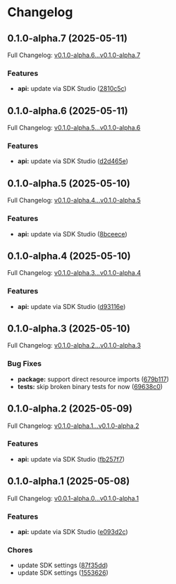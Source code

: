 # Changelog

## 0.1.0-alpha.7 (2025-05-11)

Full Changelog: [v0.1.0-alpha.6...v0.1.0-alpha.7](https://github.com/onkernel/kernel-python-sdk/compare/v0.1.0-alpha.6...v0.1.0-alpha.7)

### Features

* **api:** update via SDK Studio ([2810c5c](https://github.com/onkernel/kernel-python-sdk/commit/2810c5c0e0e0e89e03a00b27fb1d2ab355f3a8ff))

## 0.1.0-alpha.6 (2025-05-11)

Full Changelog: [v0.1.0-alpha.5...v0.1.0-alpha.6](https://github.com/onkernel/kernel-python-sdk/compare/v0.1.0-alpha.5...v0.1.0-alpha.6)

### Features

* **api:** update via SDK Studio ([d2d465e](https://github.com/onkernel/kernel-python-sdk/commit/d2d465ee112484eb9acd1b5f8714bc5650f2b4de))

## 0.1.0-alpha.5 (2025-05-10)

Full Changelog: [v0.1.0-alpha.4...v0.1.0-alpha.5](https://github.com/onkernel/kernel-python-sdk/compare/v0.1.0-alpha.4...v0.1.0-alpha.5)

### Features

* **api:** update via SDK Studio ([8bceece](https://github.com/onkernel/kernel-python-sdk/commit/8bceece9fb86d9dbc0446abd1018788ff4fbda80))

## 0.1.0-alpha.4 (2025-05-10)

Full Changelog: [v0.1.0-alpha.3...v0.1.0-alpha.4](https://github.com/onkernel/kernel-python-sdk/compare/v0.1.0-alpha.3...v0.1.0-alpha.4)

### Features

* **api:** update via SDK Studio ([d93116e](https://github.com/onkernel/kernel-python-sdk/commit/d93116e633eb9503647acfbe3e9769f33fdd19ed))

## 0.1.0-alpha.3 (2025-05-10)

Full Changelog: [v0.1.0-alpha.2...v0.1.0-alpha.3](https://github.com/onkernel/kernel-python-sdk/compare/v0.1.0-alpha.2...v0.1.0-alpha.3)

### Bug Fixes

* **package:** support direct resource imports ([679b117](https://github.com/onkernel/kernel-python-sdk/commit/679b11723a5699be2b6b50ccce2b84a88d1e0a7b))
* **tests:** skip broken binary tests for now ([69638c0](https://github.com/onkernel/kernel-python-sdk/commit/69638c0d0da19a74a91e182a209c3de06985e112))

## 0.1.0-alpha.2 (2025-05-09)

Full Changelog: [v0.1.0-alpha.1...v0.1.0-alpha.2](https://github.com/onkernel/kernel-python-sdk/compare/v0.1.0-alpha.1...v0.1.0-alpha.2)

### Features

* **api:** update via SDK Studio ([fb257f7](https://github.com/onkernel/kernel-python-sdk/commit/fb257f70bd5bb606766adc0f27e96b7a8d537680))

## 0.1.0-alpha.1 (2025-05-08)

Full Changelog: [v0.0.1-alpha.0...v0.1.0-alpha.1](https://github.com/onkernel/kernel-python-sdk/compare/v0.0.1-alpha.0...v0.1.0-alpha.1)

### Features

* **api:** update via SDK Studio ([e093d2c](https://github.com/onkernel/kernel-python-sdk/commit/e093d2cd1058d442533e4783184ae63ee7007230))


### Chores

* update SDK settings ([87f35dd](https://github.com/onkernel/kernel-python-sdk/commit/87f35dd263016821b8691906afea82ba45d68c99))
* update SDK settings ([1553626](https://github.com/onkernel/kernel-python-sdk/commit/1553626491d7fcffa12ca52e9e9b0d468ab8151a))
